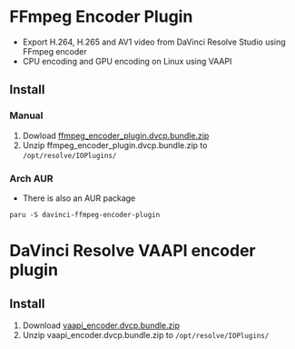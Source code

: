 # FFmpeg Encoder Plugin
- Export H.264, H.265 and AV1 video from DaVinci Resolve Studio using FFmpeg encoder
- CPU encoding and GPU encoding on Linux using VAAPI

## Install

### Manual
1. Dowload [ffmpeg_encoder_plugin.dvcp.bundle.zip](https://github.com/EdvinNilsson/ffmpeg_encoder_plugin)
2. Unzip ffmpeg_encoder_plugin.dvcp.bundle.zip to `/opt/resolve/IOPlugins/`

### Arch AUR
- There is also an AUR package

```
paru -S davinci-ffmpeg-encoder-plugin
```

# DaVinci Resolve VAAPI encoder plugin

## Install
1. Download [vaapi_encoder.dvcp.bundle.zip](https://github.com/nowrep/dvcp-vaapi/releases)
2. Unzip vaapi_encoder.dvcp.bundle.zip to `/opt/resolve/IOPlugins/`
